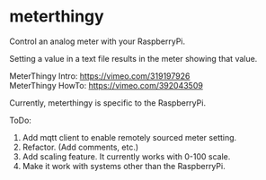 # meterthingy

Control an analog meter with your RaspberryPi.

Setting a value in a text file results in the meter showing that value.

MeterThingy Intro: https://vimeo.com/319197926
<br/>
MeterThingy HowTo: https://vimeo.com/392043509






Currently, meterthingy is specific to the RaspberryPi.

ToDo:
1) Add mqtt client to enable remotely sourced meter setting.
2) Refactor. (Add comments, etc.)
3) Add scaling feature. It currently works with 0-100 scale.
4) Make it work with systems other than the RaspberryPi.


